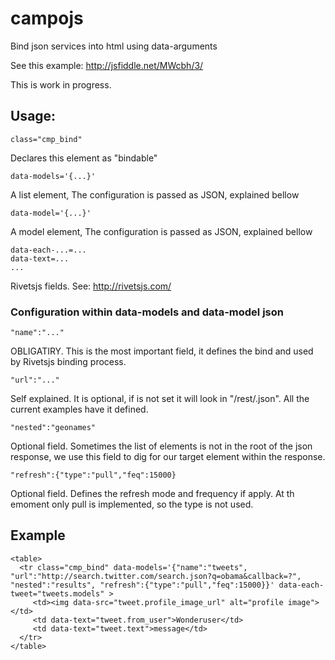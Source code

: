 # campojs #

Bind json services into html using data-arguments 

See this example:
http://jsfiddle.net/MWcbh/3/

This is work in progress.

## Usage: ##

	class="cmp_bind"
Declares this element as "bindable"

	data-models='{...}'
A list element, The configuration is passed as JSON, explained bellow

	data-model='{...}'
A model element, The configuration is passed as JSON, explained bellow

	data-each-...=...
	data-text=...
	...
Rivetsjs fields. See: http://rivetsjs.com/

### Configuration within data-models and data-model json ###

	"name":"..."
OBLIGATIRY. This is the most important field, it defines the bind and used by Rivetsjs binding process.

	"url":"..."
Self explained. It is optional, if is not set it will look in "/rest/<name>.json". All the current examples have it defined.

	"nested":"geonames"
Optional field. Sometimes the list of elements is not in the root of the json response, we use this field to dig for our target element within the response.

	"refresh":{"type":"pull","feq":15000}
Optional field. Defines the refresh mode and frequency if apply. At th emoment only pull is implemented, so the type is not used. 


## Example ##

	<table>
	  <tr class="cmp_bind" data-models='{"name":"tweets", "url":"http://search.twitter.com/search.json?q=obama&callback=?", "nested":"results", "refresh":{"type":"pull","feq":15000}}' data-each-tweet="tweets.models" >
	     <td><img data-src="tweet.profile_image_url" alt="profile image"></td>
	     <td data-text="tweet.from_user">Wonderuser</td>
	     <td data-text="tweet.text">message</td>
	  </tr>
	</table>